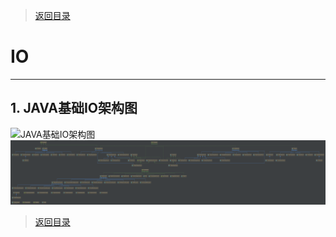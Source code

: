 > [返回目录](https://github.com/Crab2died/jdepth)

#                                           IO
---
## 1. JAVA基础IO架构图
  ![JAVA基础IO架构图](https://raw.githubusercontent.com/Crab2died/jdepth/master/src/main/java/com/github/jvm/io/IO%E6%B5%81.jpg)
  ![IO类图](https://raw.githubusercontent.com/Crab2died/jdepth/master/src/main/java/com/github/jvm/io/io%E7%B1%BB%E5%9B%BE.png)
  

> [返回目录](https://github.com/Crab2died/jdepth)